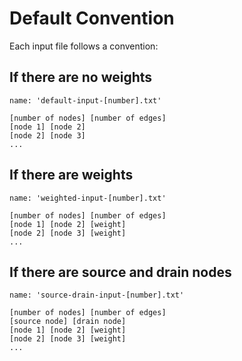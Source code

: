 # Default Convention

Each input file follows a convention:

## If there are no weights

`name: 'default-input-[number].txt'`

```text 
[number of nodes] [number of edges]
[node 1] [node 2] 
[node 2] [node 3]
...
```

## If there are weights

`name: 'weighted-input-[number].txt'`

```text
[number of nodes] [number of edges]
[node 1] [node 2] [weight]
[node 2] [node 3] [weight]
...
```

## If there are source and drain nodes

`name: 'source-drain-input-[number].txt'`

```text
[number of nodes] [number of edges]
[source node] [drain node]
[node 1] [node 2] [weight]
[node 2] [node 3] [weight]
...
```